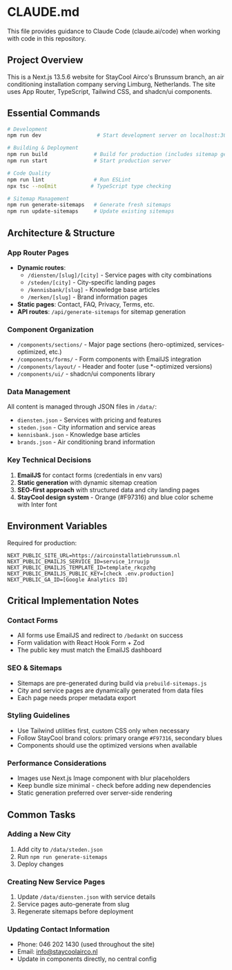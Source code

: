 # CLAUDE.md

This file provides guidance to Claude Code (claude.ai/code) when working with code in this repository.

## Project Overview

This is a Next.js 13.5.6 website for StayCool Airco's Brunssum branch, an air conditioning installation company serving Limburg, Netherlands. The site uses App Router, TypeScript, Tailwind CSS, and shadcn/ui components.

## Essential Commands

```bash
# Development
npm run dev                  # Start development server on localhost:3000

# Building & Deployment
npm run build               # Build for production (includes sitemap generation)
npm run start               # Start production server

# Code Quality
npm run lint                # Run ESLint
npx tsc --noEmit           # TypeScript type checking

# Sitemap Management
npm run generate-sitemaps   # Generate fresh sitemaps
npm run update-sitemaps     # Update existing sitemaps
```

## Architecture & Structure

### App Router Pages
- **Dynamic routes**: 
  - `/diensten/[slug]/[city]` - Service pages with city combinations
  - `/steden/[city]` - City-specific landing pages  
  - `/kennisbank/[slug]` - Knowledge base articles
  - `/merken/[slug]` - Brand information pages
- **Static pages**: Contact, FAQ, Privacy, Terms, etc.
- **API routes**: `/api/generate-sitemaps` for sitemap generation

### Component Organization
- `/components/sections/` - Major page sections (hero-optimized, services-optimized, etc.)
- `/components/forms/` - Form components with EmailJS integration
- `/components/layout/` - Header and footer (use *-optimized versions)
- `/components/ui/` - shadcn/ui components library

### Data Management
All content is managed through JSON files in `/data/`:
- `diensten.json` - Services with pricing and features
- `steden.json` - City information and service areas
- `kennisbank.json` - Knowledge base articles
- `brands.json` - Air conditioning brand information

### Key Technical Decisions
1. **EmailJS** for contact forms (credentials in env vars)
2. **Static generation** with dynamic sitemap creation
3. **SEO-first approach** with structured data and city landing pages
4. **StayCool design system** - Orange (#F97316) and blue color scheme with Inter font

## Environment Variables

Required for production:
```
NEXT_PUBLIC_SITE_URL=https://aircoinstallatiebrunssum.nl
NEXT_PUBLIC_EMAILJS_SERVICE_ID=service_1rruujp
NEXT_PUBLIC_EMAILJS_TEMPLATE_ID=template_rkcpzhg  
NEXT_PUBLIC_EMAILJS_PUBLIC_KEY=[check .env.production]
NEXT_PUBLIC_GA_ID=[Google Analytics ID]
```

## Critical Implementation Notes

### Contact Forms
- All forms use EmailJS and redirect to `/bedankt` on success
- Form validation with React Hook Form + Zod
- The public key must match the EmailJS dashboard

### SEO & Sitemaps
- Sitemaps are pre-generated during build via `prebuild-sitemaps.js`
- City and service pages are dynamically generated from data files
- Each page needs proper metadata export

### Styling Guidelines
- Use Tailwind utilities first, custom CSS only when necessary
- Follow StayCool brand colors: primary orange `#F97316`, secondary blues
- Components should use the optimized versions when available

### Performance Considerations
- Images use Next.js Image component with blur placeholders
- Keep bundle size minimal - check before adding new dependencies
- Static generation preferred over server-side rendering

## Common Tasks

### Adding a New City
1. Add city to `/data/steden.json`
2. Run `npm run generate-sitemaps`
3. Deploy changes

### Creating New Service Pages
1. Update `/data/diensten.json` with service details
2. Service pages auto-generate from slug
3. Regenerate sitemaps before deployment

### Updating Contact Information
- Phone: 046 202 1430 (used throughout the site)
- Email: info@staycoolairco.nl
- Update in components directly, no central config